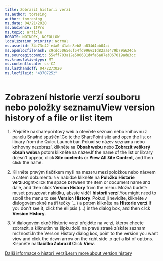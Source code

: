 ```yaml
---
title: Zobrazit historii verzí
ms.author: toresing
author: tomresing
ms.date: 04/21/2020
ms.audience: ITPro
ms.topic: article
ROBOTS: NOINDEX, NOFOLLOW
localization_priority: Normal
ms.assetid: 34c73c42-e4a0-41ab-8eb8-a834d4bb04c4
ms.openlocfilehash: c9cdc5065e3f54fd996611d82aa0479b79a634ca
ms.sourcegitcommit: 55eff703a17e500681d8fa6a87eb067019ade3cc
ms.translationtype: MT
ms.contentlocale: cs-CZ
ms.lasthandoff: 04/22/2020
ms.locfileid: "43707252"
---
```

# <a name="view-version-history-of-a-file-or-list-item"></a><span data-ttu-id="e8678-102">Zobrazení historie verzí souboru nebo položky seznamu</span><span class="sxs-lookup"><span data-stu-id="e8678-102">View version history of a file or list item</span></span>

1. <span data-ttu-id="e8678-103">Přejděte na sharepointový web a otevřete seznam nebo knihovnu z panelu Snadné spuštění.</span><span class="sxs-lookup"><span data-stu-id="e8678-103">Go to the SharePoint site and open the list or library from the Quick Launch bar.</span></span> <span data-ttu-id="e8678-104">Pokud se název seznamu nebo knihovny nezobrazí, klikněte na **Obsah webu** nebo **Zobrazit veškerý obsah webu**a potom klikněte na název.</span><span class="sxs-lookup"><span data-stu-id="e8678-104">If the name of the list or library doesn't appear, click **Site contents** or **View All Site Content**, and then click the name.</span></span>
    
2. <span data-ttu-id="e8678-105">Klikněte pravým tlačítkem myši na mezeru mezi položkou nebo názvem a datem dokumentu a v nabídce klikněte na **Položku Historie verzí.**</span><span class="sxs-lookup"><span data-stu-id="e8678-105">Right-click the space between the item or document name and date, and then click **Version History** from the menu.</span></span> <span data-ttu-id="e8678-106">Možná budete muset posuzovat nabídku, abyste viděli **historii verzí**.</span><span class="sxs-lookup"><span data-stu-id="e8678-106">You might need to scroll the menu to see **Version History**.</span></span> <span data-ttu-id="e8678-107">Pokud ji nevidíte, klikněte v dialogovém okně na tři tečky (...) a potom klikněte na **Historie verzí**.</span><span class="sxs-lookup"><span data-stu-id="e8678-107">If you don't see it, click the ellipsis (...) in the dialog box, and then click **Version History**.</span></span>
    
3. <span data-ttu-id="e8678-108">V dialogovém okně Historie verzí přejděte na verzi, kterou chcete zobrazit, a kliknutím na šipku dolů na pravé straně získáte seznam možností.</span><span class="sxs-lookup"><span data-stu-id="e8678-108">In the Version History dialog box, point to the version you want view and click the down arrow on the right side to get a list of options.</span></span> <span data-ttu-id="e8678-109">Klepněte na **tlačítko Zobrazit**.</span><span class="sxs-lookup"><span data-stu-id="e8678-109">Click **View**.</span></span>
    
[<span data-ttu-id="e8678-110">Další informace o historii verzí</span><span class="sxs-lookup"><span data-stu-id="e8678-110">Learn more about version history</span></span>](https://go.microsoft.com/fwlink/?linkid=875709)
  

